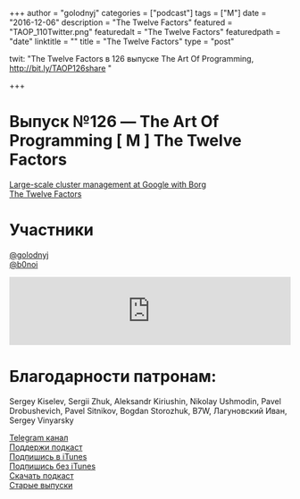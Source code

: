 +++
author = "golodnyj"
categories = ["podcast"]
tags = ["M"]
date = "2016-12-06"
description = "The Twelve Factors"
featured = "TAOP_110Twitter.png"
featuredalt = "The Twelve Factors"
featuredpath = "date"
linktitle = ""
title = "The Twelve Factors"
type = "post"

twit: "The Twelve Factors в 126 выпуске The Art Of Programming, http://bit.ly/TAOP126share "

+++
# Выпуск №126 — The Art Of Programming [ M ] The Twelve Factors

[Large-scale cluster management at Google with Borg](http://bit.ly/TAOP126ls)  
[The Twelve Factors](https://12factor.net/)  

# Участники
[@golodnyj](https://twitter.com/golodnyj/)  
[@b0noi](https://twitter.com/b0noi)  

<iframe title="Выпуск №126 — The Art Of Programming [ M ] The Twelve Factors" src="https://www.podbean.com/media/player/zcy2i-6544a7?from=usersite&skin=1&share=1&fonts=Helvetica&auto=0&download=1&version=1" height="122" width="100%" style="border: none;" scrolling="no" data-name="pb-iframe-player"></iframe>

# Благодарности патронам: 
Sergey Kiselev, Sergii Zhuk, Aleksandr Kiriushin, Nikolay Ushmodin, Pavel Drobushevich, Pavel Sitnikov, Bogdan Storozhuk, B7W, Лагуновский Иван, Sergey Vinyarsky

[Telegram канал](http://bit.ly/taoplive)  
[Поддержи подкаст](http://bit.ly/TAOPpatron)  
[Подпишись в iTunes](http://bit.ly/TAOPiTunes)  
[Подпишись без iTunes](http://bit.ly/TAOPrss)   
[Скачать подкаст](http://bit.ly/TAOP126mp3)  
[Старые выпуски](http://bit.ly/oldtaop)